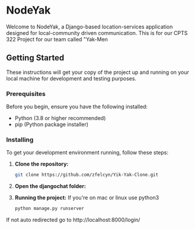 # NodeYak

Welcome to NodeYak, a Django-based location-services application designed for local-community driven communication. This is for our CPTS 322 Project for our team called "Yak-Men

## Getting Started

These instructions will get your copy of the project up and running on your local machine for development and testing purposes.

### Prerequisites

Before you begin, ensure you have the following installed:
- Python (3.8 or higher recommended)
- pip (Python package installer)

### Installing

To get your development environment running, follow these steps:

1. **Clone the repository:**
   ```bash
   git clone https://github.com/zfelcyn/Yik-Yak-Clone.git
   
2. **Open the djangochat folder:**

3. **Running the project:**
   If you're on mac or linux use python3
   ```bash
   python manage.py runserver

 If not auto redirected go to http://localhost:8000/login/

